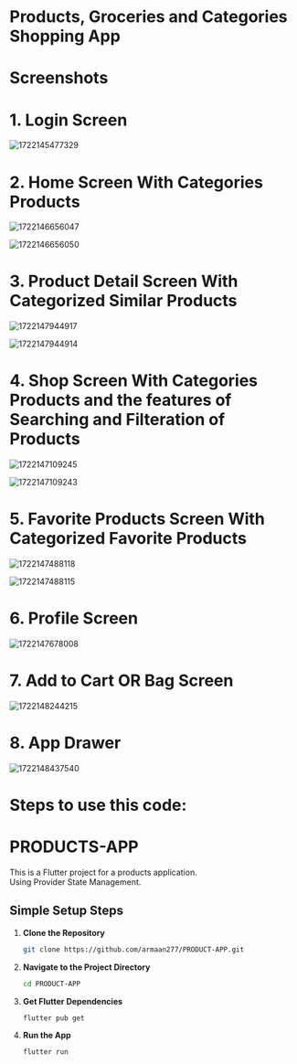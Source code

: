 # Products, Groceries and Categories Shopping App

<h1>Screenshots</h1>

<h1>1. Login Screen</h1>

![1722145477329](https://github.com/user-attachments/assets/8b1fb94f-8e05-4b2d-9f5f-477e2503c780)

<h1>2. Home Screen With Categories Products</h1>

![1722146656047](https://github.com/user-attachments/assets/dd346315-e1ba-412c-9812-c566a5c9b26b)

![1722146656050](https://github.com/user-attachments/assets/db060ac3-7220-4700-8de0-d5545698e3f0)

<h1>3. Product Detail Screen With Categorized Similar Products</h1>

![1722147944917](https://github.com/user-attachments/assets/817da4c9-140c-4c1b-ba7e-48855b8943ff)

![1722147944914](https://github.com/user-attachments/assets/3d7c0a44-404f-42df-ad8a-e3de37533e21)

<h1>4. Shop Screen With Categories Products and the features of Searching and Filteration of Products</h1>

![1722147109245](https://github.com/user-attachments/assets/da89d0c8-d272-4032-b2bb-13b9d07046c4)

![1722147109243](https://github.com/user-attachments/assets/a3da6ef7-c1e8-4e52-817a-0e02bed16d87)

<h1>5. Favorite Products Screen With Categorized Favorite Products</h1>

![1722147488118](https://github.com/user-attachments/assets/523c197b-2f26-4a31-a0b8-4d093dea2bc0)

![1722147488115](https://github.com/user-attachments/assets/ca7762c5-3626-43fc-aa02-0a396176e249)

<h1>6. Profile Screen</h1>

![1722147678008](https://github.com/user-attachments/assets/50e964c9-741f-46f1-a1d2-2515504f06f3)

<h1>7. Add to Cart OR Bag Screen</h1>

![1722148244215](https://github.com/user-attachments/assets/fe739d91-23e5-4929-810a-4e5ad79857b9)

<h1>8. App Drawer</h1>

![1722148437540](https://github.com/user-attachments/assets/17184b69-5ad7-4900-a9d6-e77994cbf4fe)

<h1>Steps to use this code:</h1>

# PRODUCTS-APP

This is a Flutter project for a products application. <br>
Using Provider State Management.

## Simple Setup Steps

1. **Clone the Repository**
   ```sh
   git clone https://github.com/armaan277/PRODUCT-APP.git

2. **Navigate to the Project Directory**
   ```sh
   cd PRODUCT-APP

3. **Get Flutter Dependencies**
   ```sh
   flutter pub get

4. **Run the App**
   ```sh
   flutter run
